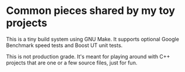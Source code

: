 # Common pieces shared by my toy projects

This is a tiny build system using GNU Make.  It supports optional Google
Benchmark speed tests and Boost UT unit tests.

This is not production grade.  It's meant for playing around with C++ projects
that are one or a few source files, just for fun.
